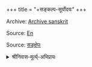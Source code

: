 +++
title = "+सङ्कल्प-सूर्योदयः"
+++

Archive: [Archive sanskrit](https://archive.org/search?query=samkalpa+suryodaya)

Source: [En](https://archive.org/details/in.ernet.dli.2015.92341/page/n53/mode/2up)

Source: [सङ्क्षेपः](https://archive.org/details/GlXU_sankalpa-suryodaya-by-viraraghav-acharya-shri-ram-press-bangalore/page/6/mode/2up)

<details><summary>श्रीनिवास-मूर्त्य्-अभिप्रायः</summary>

Commentaries -

Prabhavilas hides his limitations behind a patchwork of quotations and lakshanas. PrabhavalI is better but not adequate for a semi-literate like me.
</details>
